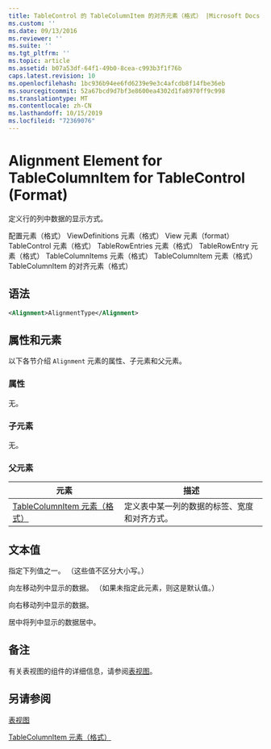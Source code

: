 ```yaml
---
title: TableControl 的 TableColumnItem 的对齐元素（格式） |Microsoft Docs
ms.custom: ''
ms.date: 09/13/2016
ms.reviewer: ''
ms.suite: ''
ms.tgt_pltfrm: ''
ms.topic: article
ms.assetid: b07a53df-64f1-49b0-8cea-c993b3f1f76b
caps.latest.revision: 10
ms.openlocfilehash: 1bc936b94ee6fd6239e9e3c4afcdb8f14fbe36eb
ms.sourcegitcommit: 52a67bcd9d7bf3e8600ea4302d1fa8970ff9c998
ms.translationtype: MT
ms.contentlocale: zh-CN
ms.lasthandoff: 10/15/2019
ms.locfileid: "72369076"
---
```

# <a name="alignment-element-for-tablecolumnitem-for-tablecontrol-format"></a>Alignment Element for TableColumnItem for TableControl (Format)

定义行的列中数据的显示方式。

配置元素（格式） ViewDefinitions 元素（格式） View 元素（format） TableControl 元素（格式） TableRowEntries 元素（格式） TableRowEntry 元素（格式） TableColumnItems 元素（格式） TableColumnItem 元素（格式）TableColumnItem 的对齐元素（格式）

## <a name="syntax"></a>语法

```xml
<Alignment>AlignmentType</Alignment>
```

## <a name="attributes-and-elements"></a>属性和元素

以下各节介绍 `Alignment` 元素的属性、子元素和父元素。

### <a name="attributes"></a>属性

无。

### <a name="child-elements"></a>子元素

无。

### <a name="parent-elements"></a>父元素

|元素|描述|
|-------------|-----------------|
|[TableColumnItem 元素（格式）](./tablecolumnitem-element-for-tablecolumnitems-for-tablecontrol-format.md)|定义表中某一列的数据的标签、宽度和对齐方式。|

## <a name="text-value"></a>文本值

指定下列值之一。 （这些值不区分大小写。）

向左移动列中显示的数据。 （如果未指定此元素，则这是默认值。）

向右移动列中显示的数据。

居中将列中显示的数据居中。

## <a name="remarks"></a>备注

有关表视图的组件的详细信息，请参阅[表视图](./creating-a-table-view.md)。

## <a name="see-also"></a>另请参阅

[表视图](./creating-a-table-view.md)

[TableColumnItem 元素（格式）](./tablecolumnitem-element-for-tablecolumnitems-for-tablecontrol-format.md)

